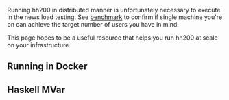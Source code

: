 Running hh200 in distributed manner is unfortunately necessary to execute in the news load testing. See [benchmark]() to confirm if single machine you're on can achieve the target number of users you have in mind.

This page hopes to be a useful resource that helps you run hh200 at scale on your infrastructure.

## Running in Docker

## Haskell MVar
